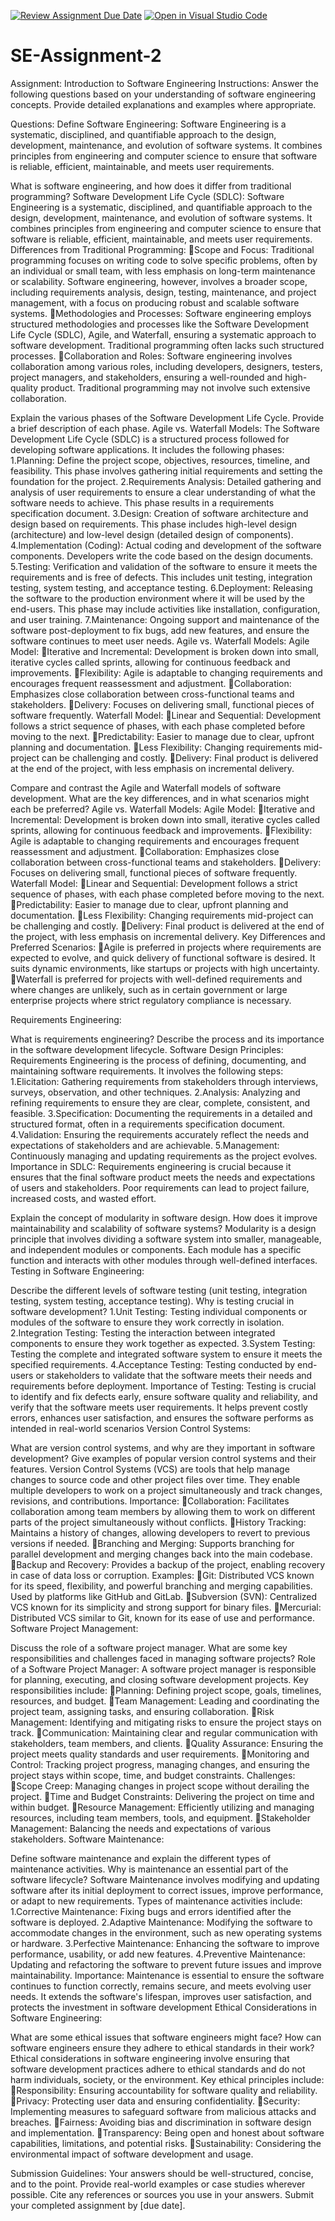 [![Review Assignment Due Date](https://classroom.github.com/assets/deadline-readme-button-24ddc0f5d75046c5622901739e7c5dd533143b0c8e959d652212380cedb1ea36.svg)](https://classroom.github.com/a/-ucQIGTc)
[![Open in Visual Studio Code](https://classroom.github.com/assets/open-in-vscode-718a45dd9cf7e7f842a935f5ebbe5719a5e09af4491e668f4dbf3b35d5cca122.svg)](https://classroom.github.com/online_ide?assignment_repo_id=15236371&assignment_repo_type=AssignmentRepo)
# SE-Assignment-2
Assignment: Introduction to Software Engineering
Instructions:
Answer the following questions based on your understanding of software engineering concepts. Provide detailed explanations and examples where appropriate.

Questions:
Define Software Engineering:
Software Engineering is a systematic, disciplined, and quantifiable approach to the design, development, maintenance, and evolution of software systems. It combines principles from engineering and computer science to ensure that software is reliable, efficient, maintainable, and meets user requirements.

What is software engineering, and how does it differ from traditional programming?
Software Development Life Cycle (SDLC):
Software Engineering is a systematic, disciplined, and quantifiable approach to the design, development, maintenance, and evolution of software systems. It combines principles from engineering and computer science to ensure that software is reliable, efficient, maintainable, and meets user requirements.
Differences from Traditional Programming:
Scope and Focus: Traditional programming focuses on writing code to solve specific problems, often by an individual or small team, with less emphasis on long-term maintenance or scalability. Software engineering, however, involves a broader scope, including requirements analysis, design, testing, maintenance, and project management, with a focus on producing robust and scalable software systems.
Methodologies and Processes: Software engineering employs structured methodologies and processes like the Software Development Life Cycle (SDLC), Agile, and Waterfall, ensuring a systematic approach to software development. Traditional programming often lacks such structured processes.
Collaboration and Roles: Software engineering involves collaboration among various roles, including developers, designers, testers, project managers, and stakeholders, ensuring a well-rounded and high-quality product. Traditional programming may not involve such extensive collaboration.

Explain the various phases of the Software Development Life Cycle. Provide a brief description of each phase.
Agile vs. Waterfall Models:
The Software Development Life Cycle (SDLC) is a structured process followed for developing software applications. It includes the following phases:
1.Planning: Define the project scope, objectives, resources, timeline, and feasibility. This phase involves gathering initial requirements and setting the foundation for the project.
2.Requirements Analysis: Detailed gathering and analysis of user requirements to ensure a clear understanding of what the software needs to achieve. This phase results in a requirements specification document.
3.Design: Creation of software architecture and design based on requirements. This phase includes high-level design (architecture) and low-level design (detailed design of components).
4.Implementation (Coding): Actual coding and development of the software components. Developers write the code based on the design documents.
5.Testing: Verification and validation of the software to ensure it meets the requirements and is free of defects. This includes unit testing, integration testing, system testing, and acceptance testing.
6.Deployment: Releasing the software to the production environment where it will be used by the end-users. This phase may include activities like installation, configuration, and user training.
7.Maintenance: Ongoing support and maintenance of the software post-deployment to fix bugs, add new features, and ensure the software continues to meet user needs.
Agile vs. Waterfall Models:
Agile Model:
Iterative and Incremental: Development is broken down into small, iterative cycles called sprints, allowing for continuous feedback and improvements.
Flexibility: Agile is adaptable to changing requirements and encourages frequent reassessment and adjustment.
Collaboration: Emphasizes close collaboration between cross-functional teams and stakeholders.
Delivery: Focuses on delivering small, functional pieces of software frequently.
Waterfall Model:
Linear and Sequential: Development follows a strict sequence of phases, with each phase completed before moving to the next.
Predictability: Easier to manage due to clear, upfront planning and documentation.
Less Flexibility: Changing requirements mid-project can be challenging and costly.
Delivery: Final product is delivered at the end of the project, with less emphasis on incremental delivery.

Compare and contrast the Agile and Waterfall models of software development. What are the key differences, and in what scenarios might each be preferred?
Agile vs. Waterfall Models:
Agile Model:
Iterative and Incremental: Development is broken down into small, iterative cycles called sprints, allowing for continuous feedback and improvements.
Flexibility: Agile is adaptable to changing requirements and encourages frequent reassessment and adjustment.
Collaboration: Emphasizes close collaboration between cross-functional teams and stakeholders.
Delivery: Focuses on delivering small, functional pieces of software frequently.
Waterfall Model:
Linear and Sequential: Development follows a strict sequence of phases, with each phase completed before moving to the next.
Predictability: Easier to manage due to clear, upfront planning and documentation.
Less Flexibility: Changing requirements mid-project can be challenging and costly.
Delivery: Final product is delivered at the end of the project, with less emphasis on incremental delivery.
Key Differences and Preferred Scenarios:
Agile is preferred in projects where requirements are expected to evolve, and quick delivery of functional software is desired. It suits dynamic environments, like startups or projects with high uncertainty.
Waterfall is preferred for projects with well-defined requirements and where changes are unlikely, such as in certain government or large enterprise projects where strict regulatory compliance is necessary.

Requirements Engineering:

What is requirements engineering? Describe the process and its importance in the software development lifecycle.
Software Design Principles:
Requirements Engineering is the process of defining, documenting, and maintaining software requirements. It involves the following steps:
1.Elicitation: Gathering requirements from stakeholders through interviews, surveys, observation, and other techniques.
2.Analysis: Analyzing and refining requirements to ensure they are clear, complete, consistent, and feasible.
3.Specification: Documenting the requirements in a detailed and structured format, often in a requirements specification document.
4.Validation: Ensuring the requirements accurately reflect the needs and expectations of stakeholders and are achievable.
5.Management: Continuously managing and updating requirements as the project evolves.
Importance in SDLC:
Requirements engineering is crucial because it ensures that the final software product meets the needs and expectations of users and stakeholders. Poor requirements can lead to project failure, increased costs, and wasted effort.

Explain the concept of modularity in software design. How does it improve maintainability and scalability of software systems?
Modularity is a design principle that involves dividing a software system into smaller, manageable, and independent modules or components. Each module has a specific function and interacts with other modules through well-defined interfaces.
Testing in Software Engineering:

Describe the different levels of software testing (unit testing, integration testing, system testing, acceptance testing). Why is testing crucial in software development?
1.Unit Testing: Testing individual components or modules of the software to ensure they work correctly in isolation.
2.Integration Testing: Testing the interaction between integrated components to ensure they work together as expected.
3.System Testing: Testing the complete and integrated software system to ensure it meets the specified requirements.
4.Acceptance Testing: Testing conducted by end-users or stakeholders to validate that the software meets their needs and requirements before deployment.
Importance of Testing:
Testing is crucial to identify and fix defects early, ensure software quality and reliability, and verify that the software meets user requirements. It helps prevent costly errors, enhances user satisfaction, and ensures the software performs as intended in real-world scenarios
Version Control Systems:

What are version control systems, and why are they important in software development? Give examples of popular version control systems and their features.
Version Control Systems (VCS) are tools that help manage changes to source code and other project files over time. They enable multiple developers to work on a project simultaneously and track changes, revisions, and contributions.
Importance:
Collaboration: Facilitates collaboration among team members by allowing them to work on different parts of the project simultaneously without conflicts.
History Tracking: Maintains a history of changes, allowing developers to revert to previous versions if needed.
Branching and Merging: Supports branching for parallel development and merging changes back into the main codebase.
Backup and Recovery: Provides a backup of the project, enabling recovery in case of data loss or corruption.
Examples:
Git: Distributed VCS known for its speed, flexibility, and powerful branching and merging capabilities. Used by platforms like GitHub and GitLab.
Subversion (SVN): Centralized VCS known for its simplicity and strong support for binary files.
Mercurial: Distributed VCS similar to Git, known for its ease of use and performance.
Software Project Management:

Discuss the role of a software project manager. What are some key responsibilities and challenges faced in managing software projects?
Role of a Software Project Manager:
A software project manager is responsible for planning, executing, and closing software development projects. Key responsibilities include:
Planning: Defining project scope, goals, timelines, resources, and budget.
Team Management: Leading and coordinating the project team, assigning tasks, and ensuring collaboration.
Risk Management: Identifying and mitigating risks to ensure the project stays on track.
Communication: Maintaining clear and regular communication with stakeholders, team members, and clients.
Quality Assurance: Ensuring the project meets quality standards and user requirements.
Monitoring and Control: Tracking project progress, managing changes, and ensuring the project stays within scope, time, and budget constraints.
Challenges:
Scope Creep: Managing changes in project scope without derailing the project.
Time and Budget Constraints: Delivering the project on time and within budget.
Resource Management: Efficiently utilizing and managing resources, including team members, tools, and equipment.
Stakeholder Management: Balancing the needs and expectations of various stakeholders.
Software Maintenance:

Define software maintenance and explain the different types of maintenance activities. Why is maintenance an essential part of the software lifecycle?
Software Maintenance involves modifying and updating software after its initial deployment to correct issues, improve performance, or adapt to new requirements. Types of maintenance activities include:
1.Corrective Maintenance: Fixing bugs and errors identified after the software is deployed.
2.Adaptive Maintenance: Modifying the software to accommodate changes in the environment, such as new operating systems or hardware.
3.Perfective Maintenance: Enhancing the software to improve performance, usability, or add new features.
4.Preventive Maintenance: Updating and refactoring the software to prevent future issues and improve maintainability.
Importance:
Maintenance is essential to ensure the software continues to function correctly, remains secure, and meets evolving user needs. It extends the software's lifespan, improves user satisfaction, and protects the investment in software development
Ethical Considerations in Software Engineering:

What are some ethical issues that software engineers might face? How can software engineers ensure they adhere to ethical standards in their work?
Ethical considerations in software engineering involve ensuring that software development practices adhere to ethical standards and do not harm individuals, society, or the environment. Key ethical principles include:
Responsibility: Ensuring accountability for software quality and reliability.
Privacy: Protecting user data and ensuring confidentiality.
Security: Implementing measures to safeguard software from malicious attacks and breaches.
Fairness: Avoiding bias and discrimination in software design and implementation.
Transparency: Being open and honest about software capabilities, limitations, and potential risks.
Sustainability: Considering the environmental impact of software development and usage.

Submission Guidelines:
Your answers should be well-structured, concise, and to the point.
Provide real-world examples or case studies wherever possible.
Cite any references or sources you use in your answers.
Submit your completed assignment by [due date].
